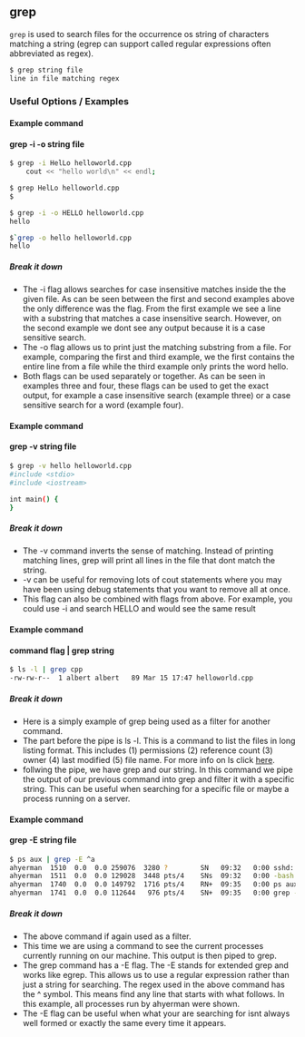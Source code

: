 ---
---

grep
-------

`grep` is used to search files for the occurrence os string of characters matching a string (egrep can support called regular expressions often abbreviated as regex).

~~~ bash
$ grep string file
line in file matching regex
~~~

<!--more-->

### Useful Options / Examples

#### Example command

####  grep -i -o string file
~~~ bash
$ grep -i HelLo helloworld.cpp
	cout << "hello world\n" << endl;
~~~
~~~ bash
$ grep HelLo helloworld.cpp
$ 
~~~
~~~ bash
$ grep -i -o HELLO helloworld.cpp
hello
~~~
~~~ bash 
$`grep -o hello helloworld.cpp
hello
~~~

##### Break it down

* The -i flag allows searches for case insensitive matches inside the the given file. As can be seen between the first and second examples above the only difference was the flag. From the first example we see a line with a substring that matches a case insensitive search. However, on the second example we dont see any output because it is a case sensitive search.
* The -o flag allows us to print just the matching substring from a file. For example, comparing the first and third example, we the first contains the entire line from a file while the third example only prints the word hello.
* Both flags can be used separately or together. As can be seen in examples three and four, these flags can be used to get the exact output, for example a case insensitive search (example three) or 
a case sensitive search for a word (example four).

#### Example command

####  grep -v string file
~~~ bash
$ grep -v hello helloworld.cpp
#include <stdio>
#include <iostream>

int main() {
}
~~~

##### Break it down

* The -v command inverts the sense of matching. Instead of printing matching lines, grep will print all lines in the file that dont match the string.
* -v can be useful for removing lots of cout statements where you may have been using debug statements that you want to remove all at once.
* This flag can also be combined with flags from above. For example, you could use -i and search HELLO and would see the same result

#### Example command

#### command flag | grep string

~~~ bash
$ ls -l | grep cpp
-rw-rw-r--  1 albert albert   89 Mar 15 17:47 helloworld.cpp
~~~

##### Break it down

* Here is a simply example of grep being used as a filter for another command.
* The part before the pipe is ls -l. This is a command to list the files in long listing format. This includes (1) permissions (2) reference count (3) owner (4) last modified (5) file name. For more info on ls click [here](https://c4cs.github.io/commands/basics/ls.html).
* follwing the pipe, we have grep and our string. In this command we pipe the output of our previous command into grep and filter it with a specific string. This can be useful when searching for a specific file or maybe a process running on a server.

#### Example command

#### grep -E string file

~~~ bash
$ ps aux | grep -E ^a
ahyerman  1510  0.0  0.0 259076  3280 ?        SN   09:32   0:00 sshd: ahyerman@pts/4
ahyerman  1511  0.0  0.0 129028  3448 pts/4    SNs  09:32   0:00 -bash
ahyerman  1740  0.0  0.0 149792  1716 pts/4    RN+  09:35   0:00 ps aux
ahyerman  1741  0.0  0.0 112644   976 pts/4    SN+  09:35   0:00 grep --color=auto ^a
~~~

##### Break it down

* The above command if again used as a filter.
* This time we are using a command to see the current processes currently running on our machine. This output is then piped to grep.
* The grep command has a -E flag. The -E stands for extended grep and works like egrep. This allows us to use a regular expression rather than just a string for searching. The regex used in the above command has the ^ symbol. This means find any line that starts with what follows. In this example, all processes run by ahyerman were shown.
* The -E flag can be useful when what your are searching for isnt always well formed or exactly the same every time it appears.


